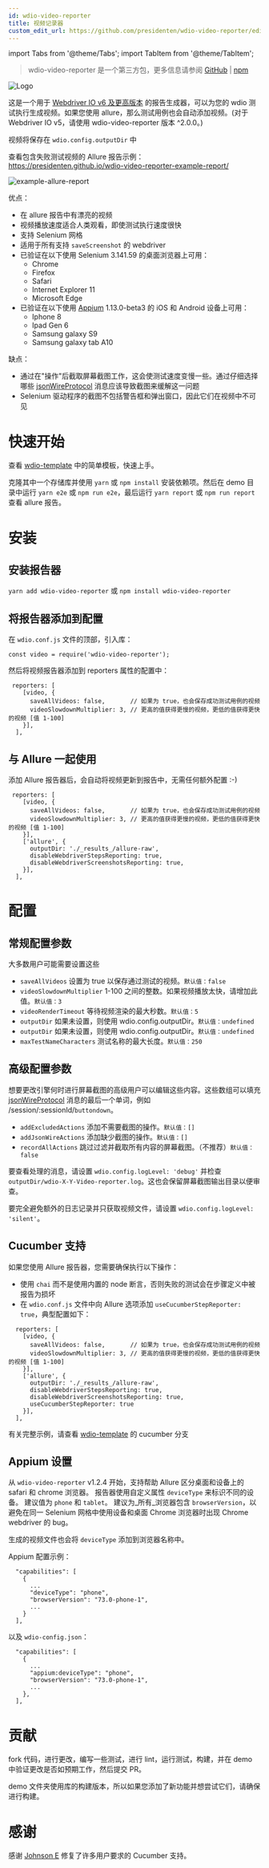 ```yaml
---
id: wdio-video-reporter
title: 视频记录器
custom_edit_url: https://github.com/presidenten/wdio-video-reporter/edit/main/README.md
---
```


import Tabs from '@theme/Tabs';
import TabItem from '@theme/TabItem';

> wdio-video-reporter 是一个第三方包，更多信息请参阅 [GitHub](https://github.com/presidenten/wdio-video-reporter) | [npm](https://www.npmjs.com/package/wdio-video-reporter)

![Logo](https://raw.githubusercontent.com/presidenten/wdio-video-reporter-example-report/master/wdio-video-reporter.png)

这是一个用于 [Webdriver IO v6 及更高版本](https://webdriver.io/) 的报告生成器，可以为您的 wdio 测试执行生成视频。如果您使用 allure，那么测试用例也会自动添加视频。(对于 Webdriver IO v5，请使用 wdio-video-reporter 版本 ^2.0.0。)

视频将保存在 `wdio.config.outputDir` 中

查看包含失败测试视频的 Allure 报告示例：
https://presidenten.github.io/wdio-video-reporter-example-report/

![example-allure-report](https://media.giphy.com/media/7Fgle7bHGrxR3zY6Gw/giphy.gif)

优点：
- 在 allure 报告中有漂亮的视频
- 视频播放速度适合人类观看，即使测试执行速度很快
- 支持 Selenium 网格
- 适用于所有支持 `saveScreenshot` 的 webdriver
- 已验证在以下使用 Selenium 3.141.59 的桌面浏览器上可用：
  - Chrome
  - Firefox
  - Safari
  - Internet Explorer 11
  - Microsoft Edge
- 已验证在以下使用 [Appium](http://appium.io/docs/en/about-appium/getting-started/) 1.13.0-beta3 的 iOS 和 Android 设备上可用：
  - Iphone 8
  - Ipad Gen 6
  - Samsung galaxy S9
  - Samsung galaxy tab A10

缺点：
- 通过在"操作"后截取屏幕截图工作，这会使测试速度变慢一些。通过仔细选择哪些 [jsonWireProtocol](https://github.com/SeleniumHQ/selenium/wiki/JsonWireProtocol) 消息应该导致截图来缓解这一问题
- Selenium 驱动程序的截图不包括警告框和弹出窗口，因此它们在视频中不可见


快速开始
===========

查看 [wdio-template](https://github.com/presidenten/wdio-template) 中的简单模板，快速上手。

克隆其中一个存储库并使用 `yarn` 或 `npm install` 安装依赖项。然后在 demo 目录中运行 `yarn e2e` 或 `npm run e2e`，最后运行 `yarn report` 或 `npm run report` 查看 allure 报告。


安装
============

安装报告器
--------------------

`yarn add wdio-video-reporter`
或
`npm install wdio-video-reporter`


将报告器添加到配置
--------------------------

在 `wdio.conf.js` 文件的顶部，引入库：
```
const video = require('wdio-video-reporter');
```

然后将视频报告器添加到 reporters 属性的配置中：

```
 reporters: [
    [video, {
      saveAllVideos: false,       // 如果为 true，也会保存成功测试用例的视频
      videoSlowdownMultiplier: 3, // 更高的值获得更慢的视频，更低的值获得更快的视频 [值 1-100]
    }],
  ],
```


与 Allure 一起使用
-----------------

添加 Allure 报告器后，会自动将视频更新到报告中，无需任何额外配置 :-)

```
 reporters: [
    [video, {
      saveAllVideos: false,       // 如果为 true，也会保存成功测试用例的视频
      videoSlowdownMultiplier: 3, // 更高的值获得更慢的视频，更低的值获得更快的视频 [值 1-100]
    }],
    ['allure', {
      outputDir: './_results_/allure-raw',
      disableWebdriverStepsReporting: true,
      disableWebdriverScreenshotsReporting: true,
    }],
  ],
```


配置
=============

常规配置参数
-------------------------------

大多数用户可能需要设置这些

- `saveAllVideos` 设置为 true 以保存通过测试的视频。`默认值：false`
- `videoSlowdownMultiplier` 1-100 之间的整数。如果视频播放太快，请增加此值。`默认值：3`
- `videoRenderTimeout` 等待视频渲染的最大秒数。`默认值：5`
- `outputDir` 如果未设置，则使用 wdio.config.outputDir。`默认值：undefined`
- `outputDir` 如果未设置，则使用 wdio.config.outputDir。`默认值：undefined`
- `maxTestNameCharacters` 测试名称的最大长度。`默认值：250`

高级配置参数
---------------------------------

想要更改引擎何时进行屏幕截图的高级用户可以编辑这些内容。这些数组可以填充 [jsonWireProtocol](https://github.com/SeleniumHQ/selenium/wiki/JsonWireProtocol) 消息的最后一个单词，例如 /session/:sessionId/`buttondown`。

- `addExcludedActions` 添加不需要截图的操作。`默认值：[]`
- `addJsonWireActions` 添加缺少截图的操作。`默认值：[]`
- `recordAllActions` 跳过过滤并截取所有内容的屏幕截图。（不推荐）`默认值：false`

要查看处理的消息，请设置 `wdio.config.logLevel: 'debug'` 并检查 `outputDir/wdio-X-Y-Video-reporter.log`。这也会保留屏幕截图输出目录以便审查。

要完全避免额外的日志记录并只获取视频文件，请设置 `wdio.config.logLevel: 'silent'`。

Cucumber 支持
----------------

如果您使用 Allure 报告器，您需要确保执行以下操作：

- 使用 `chai` 而不是使用内置的 node 断言，否则失败的测试会在步骤定义中被报告为损坏
- 在 `wdio.conf.js` 文件中向 Allure 选项添加 `useCucumberStepReporter: true`，典型配置如下：
```
  reporters: [
    [video, {
      saveAllVideos: false,       // 如果为 true，也会保存成功测试用例的视频
      videoSlowdownMultiplier: 3, // 更高的值获得更慢的视频，更低的值获得更快的视频 [值 1-100]
    }],
    ['allure', {
      outputDir: './_results_/allure-raw',
      disableWebdriverStepsReporting: true,
      disableWebdriverScreenshotsReporting: true,
      useCucumberStepReporter: true
    }],
  ],
```
有关完整示例，请查看 [wdio-template](https://github.com/presidenten/wdio-template/tree/cucumber) 的 cucumber 分支


Appium 设置
------------

从 `wdio-video-reporter` v1.2.4 开始，支持帮助 Allure 区分桌面和设备上的 safari 和 chrome 浏览器。
报告器使用自定义属性 `deviceType` 来标识不同的设备。
建议值为 `phone` 和 `tablet`。
建议为_所有_浏览器包含 `browserVersion`，以避免在同一 Selenium 网格中使用设备和桌面 Chrome 浏览器时出现 Chrome webdriver 的 bug。

生成的视频文件也会将 `deviceType` 添加到浏览器名称中。

Appium 配置示例：
```
  "capabilities": [
    {
      ...
      "deviceType": "phone",
      "browserVersion": "73.0-phone-1",
      ...
    }
  ],
```

以及 `wdio-config.json`：
```
  "capabilities": [
    {
      ...
      "appium:deviceType": "phone",
      "browserVersion": "73.0-phone-1",
      ...
    },
  ],
```


贡献
============

fork 代码，进行更改，编写一些测试，进行 lint，运行测试，构建，并在 demo 中验证更改是否如预期工作，然后提交 PR。

demo 文件夹使用库的构建版本，所以如果您添加了新功能并想尝试它们，请确保进行构建。


感谢
======

感谢 [Johnson E](https://github.com/jonn-set) 修复了许多用户要求的 Cucumber 支持。